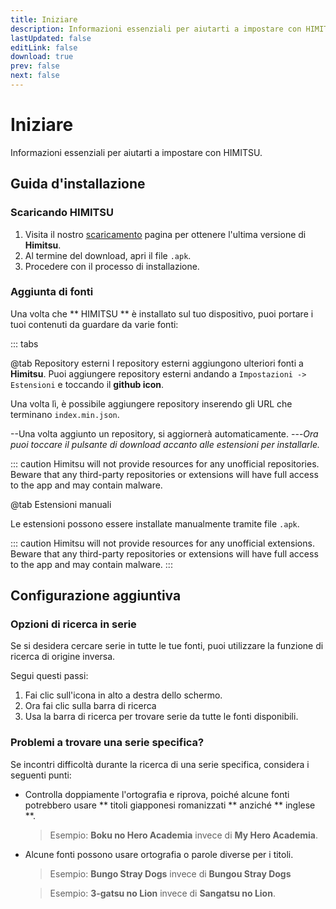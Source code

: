 ```yaml
---
title: Iniziare
description: Informazioni essenziali per aiutarti a impostare con HIMITSU.
lastUpdated: false
editLink: false
download: true
prev: false
next: false
---
```




# Iniziare

Informazioni essenziali per aiutarti a impostare con HIMITSU.

## Guida d'installazione

### Scaricando HIMITSU

1. Visita il nostro [scaricamento](/download/) pagina per ottenere l'ultima versione di **Himitsu**.
2. Al termine del download, apri il file `.apk`.
3. Procedere con il processo di installazione.

### Aggiunta di fonti

Una volta che ** HIMITSU ** è installato sul tuo dispositivo, puoi portare i tuoi contenuti da guardare da varie fonti:


::: tabs

@tab Repository esterni
I repository esterni aggiungono ulteriori fonti a **Himitsu**. Puoi aggiungere repository esterni andando a ``Impostazioni -> Estensioni`` e toccando il **github icon**.

Una volta lì, è possibile aggiungere repository inserendo gli URL che terminano `index.min.json`.

--Una volta aggiunto un repository, si aggiornerà automaticamente.
---*Ora puoi toccare il pulsante di download accanto alle estensioni per installarle.*

::: caution
Himitsu will not provide resources for any unofficial repositories. Beware that any third-party repositories or extensions will have full access to the app and may contain malware.

@tab Estensioni manuali

Le estensioni possono essere installate manualmente tramite file `.apk`.

::: caution
Himitsu will not provide resources for any unofficial extensions. Beware that any third-party repositories or extensions will have full access to the app and may contain malware.
:::

## Configurazione aggiuntiva

### Opzioni di ricerca in serie

Se si desidera cercare serie in tutte le tue fonti, puoi utilizzare la funzione di ricerca di origine inversa.

Segui questi passi:

1. Fai clic sull'icona in alto a destra dello schermo.
1. Ora fai clic sulla barra di ricerca
1. Usa la barra di ricerca per trovare serie da tutte le fonti disponibili.

### Problemi a trovare una serie specifica?

Se incontri difficoltà durante la ricerca di una serie specifica, considera i seguenti punti:

* Controlla doppiamente l'ortografia e riprova, poiché alcune fonti potrebbero usare ** titoli giapponesi romanizzati ** anziché ** inglese **.
  > Esempio: **Boku no Hero Academia** invece di **My Hero Academia**.

* Alcune fonti possono usare ortografia o parole diverse per i titoli.
  > Esempio: **Bungo Stray Dogs** invece di **Bungou Stray Dogs**

  > Esempio: **3-gatsu no Lion** invece di **Sangatsu no Lion**.

